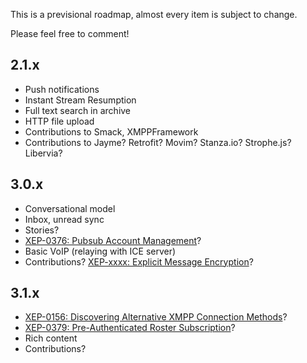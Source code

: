 This is a previsional roadmap, almost every item is subject to change.

Please feel free to comment!

## 2.1.x

* Push notifications
* Instant Stream Resumption
* Full text search in archive
* HTTP file upload
* Contributions to Smack, XMPPFramework
* Contributions to Jayme? Retrofit? Movim? Stanza.io? Strophe.js? Libervia?

## 3.0.x

* Conversational model
* Inbox, unread sync
* Stories?
* [XEP-0376: Pubsub Account Management](https://xmpp.org/extensions/xep-0376.html)?
* Basic VoIP (relaying with ICE server)
* Contributions? [XEP-xxxx: Explicit Message Encryption](https://xmpp.org/extensions/inbox/eme.html)?

## 3.1.x

* [XEP-0156: Discovering Alternative XMPP Connection Methods](http://xmpp.org/extensions/xep-0156.html)?
* [XEP-0379: Pre-Authenticated Roster Subscription](https://xmpp.org/extensions/xep-0379.html)?
* Rich content
* Contributions?
